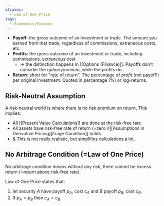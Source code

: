 ```yaml
---
aliases:
  - Law of One Price
tags:
  - Economics/Finance
---
```

- **Payoff**: the gross outcome of an investment or trade. The amount you earned from that trade, regardless of commissions, extraneous costs, etc.
- **Profits**: the gross outcome of an investment or trade, including commissions, extraneous cost
	- → the distinction happens in [[Options (Finance)]]. Payoffs don't consider the _option premium_, while the profits do.
- **Return**: short for "rate of return". The percentage of _profit_ (not payoff!) per original investment. Quoted in percentage (%) or log-returns.

## Risk-Neutral Assumption

A risk-neutral world is where there is no risk premium on return. This implies:
- All [[Present Value Calculations]] are done at the risk-free rate
- All assets have risk-free rate of return (=zero ri[[Assumptions in Derivative Pricing]]itrage Condition]] holds
- & This is not really realistic, but simplifies calculations a lot.

## No Arbitrage Condition (=Law of One Price)

No arbitrage condition means without any risk, there cannot be excess return (=return above risk-free rate).

Law of One Price states that:
1. let security $A$ have payoff $p_{A}$, cost $c_{A}$ and $B$ payoff $p_{B}$, cost $c_{B}$.
2. If $p_{A}=p_{B}$ then $c_{A}=c_{B}$

